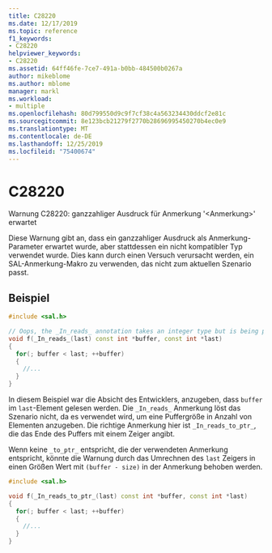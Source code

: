 ```yaml
---
title: C28220
ms.date: 12/17/2019
ms.topic: reference
f1_keywords:
- C28220
helpviewer_keywords:
- C28220
ms.assetid: 64ff46fe-7ce7-491a-b0bb-484500b0267a
author: mikeblome
ms.author: mblome
manager: markl
ms.workload:
- multiple
ms.openlocfilehash: 80d799550d9c9f7cf38c4a563234430ddcf2e81c
ms.sourcegitcommit: 8e123bcb21279f2770b28696995450270b4ec0e9
ms.translationtype: MT
ms.contentlocale: de-DE
ms.lasthandoff: 12/25/2019
ms.locfileid: "75400674"
---
```

# <a name="c28220"></a>C28220
Warnung C28220: ganzzahliger Ausdruck für Anmerkung '\<Anmerkung\>' erwartet

Diese Warnung gibt an, dass ein ganzzahliger Ausdruck als Anmerkung-Parameter erwartet wurde, aber stattdessen ein nicht kompatibler Typ verwendet wurde. Dies kann durch einen Versuch verursacht werden, ein SAL-Anmerkung-Makro zu verwenden, das nicht zum aktuellen Szenario passt.

## <a name="example"></a>Beispiel

```cpp
#include <sal.h>

// Oops, the _In_reads_ annotation takes an integer type but is being passed a pointer
void f(_In_reads_(last) const int *buffer, const int *last)
{
  for(; buffer < last; ++buffer)
  {
    //...
  }
}
```

In diesem Beispiel war die Absicht des Entwicklers, anzugeben, dass `buffer` im `last`-Element gelesen werden.  Die `_In_reads_` Anmerkung löst das Szenario nicht, da es verwendet wird, um eine Puffergröße in Anzahl von Elementen anzugeben. Die richtige Anmerkung hier ist `_In_reads_to_ptr_`, die das Ende des Puffers mit einem Zeiger angibt.

Wenn keine `_to_ptr_` entspricht, die der verwendeten Anmerkung entspricht, könnte die Warnung durch das Umrechnen des `last` Zeigers in einen Größen Wert mit `(buffer - size)` in der Anmerkung behoben werden.

```cpp
#include <sal.h>

void f(_In_reads_to_ptr_(last) const int *buffer, const int *last)
{
  for(; buffer < last; ++buffer)
  {
    //...
  }
}
```
